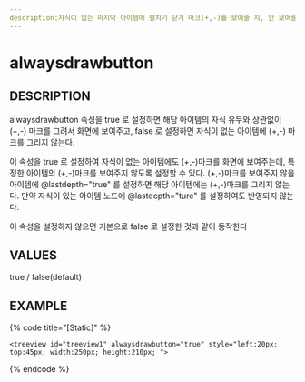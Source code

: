 ```yaml
---
description:자식이 없는 마지막 아이템에 펼치기 닫기 마크(+,-)를 보여줄 지, 안 보여줄 지를 설정하는 속성이다.
---
```


# alwaysdrawbutton 

## DESCRIPTION
alwaysdrawbutton 속성을 true 로 설정하면 해당 아이템의 자식 유무와 상관없이 (+,-) 마크를 그려서 화면에 보여주고, false 로 설정하면 자식이 없는 아이템에 (+,-) 마크를 그리지 않는다.

이 속성을 true 로 설정하여 자식이 없는 아이템에도 (+,-)마크를 화면에 보여주는데, 특정한 아이템의 (+,-)마크를 보여주지 않도록 설정할 수 있다.
(+,-)마크를 보여주지 않을 아이템에 @lastdepth="true" 를 설정하면 해당 아이템에는 (+,-)마크를 그리지 않는다.
만약 자식이 있는 아이템 노드에 @lastdepth="ture" 를 설정하여도 반영되지 않는다.

이 속성을 설정하지 않으면 기본으로 false 로 설정한 것과 같이 동작한다

## VALUES

true / false(default)
## EXAMPLE

{% code title="\[Static\]" %}
```markup
<treeview id="treeview1" alwaysdrawbutton="true" style="left:20px; top:45px; width:250px; height:210px; "> 
```
{% endcode %}
